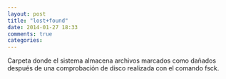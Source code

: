```yaml
---
layout: post
title: "lost+found"
date: 2014-01-27 18:33
comments: true
categories: 
---
```

Carpeta donde el sistema almacena archivos marcados como dañados después de una comprobación de disco realizada con el comando fsck. 

